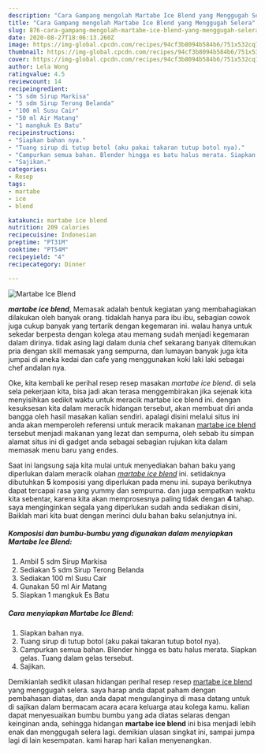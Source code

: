 ```yaml
---
description: "Cara Gampang mengolah Martabe Ice Blend yang Menggugah Selera"
title: "Cara Gampang mengolah Martabe Ice Blend yang Menggugah Selera"
slug: 876-cara-gampang-mengolah-martabe-ice-blend-yang-menggugah-selera
date: 2020-08-27T18:06:13.260Z
image: https://img-global.cpcdn.com/recipes/94cf3b8094b584b6/751x532cq70/martabe-ice-blend-foto-resep-utama.jpg
thumbnail: https://img-global.cpcdn.com/recipes/94cf3b8094b584b6/751x532cq70/martabe-ice-blend-foto-resep-utama.jpg
cover: https://img-global.cpcdn.com/recipes/94cf3b8094b584b6/751x532cq70/martabe-ice-blend-foto-resep-utama.jpg
author: Lela Wong
ratingvalue: 4.5
reviewcount: 14
recipeingredient:
- "5 sdm Sirup Markisa"
- "5 sdm Sirup Terong Belanda"
- "100 ml Susu Cair"
- "50 ml Air Matang"
- "1 mangkuk Es Batu"
recipeinstructions:
- "Siapkan bahan nya."
- "Tuang sirup di tutup botol (aku pakai takaran tutup botol nya)."
- "Campurkan semua bahan. Blender hingga es batu halus merata. Siapkan gelas. Tuang dalam gelas tersebut."
- "Sajikan."
categories:
- Resep
tags:
- martabe
- ice
- blend

katakunci: martabe ice blend 
nutrition: 209 calories
recipecuisine: Indonesian
preptime: "PT31M"
cooktime: "PT54M"
recipeyield: "4"
recipecategory: Dinner

---
```



![Martabe Ice Blend](https://img-global.cpcdn.com/recipes/94cf3b8094b584b6/751x532cq70/martabe-ice-blend-foto-resep-utama.jpg)

<b><i>martabe ice blend</i></b>, Memasak adalah bentuk kegiatan yang membahagiakan dilakukan oleh banyak orang. tidaklah hanya para ibu ibu, sebagian cowok juga cukup banyak yang tertarik dengan kegemaran ini. walau hanya untuk sekedar berpesta dengan kolega atau memang sudah menjadi kegemaran dalam dirinya. tidak asing lagi dalam dunia chef sekarang banyak ditemukan pria dengan skill memasak yang sempurna, dan lumayan banyak juga kita jumpai di aneka kedai dan cafe yang menggunakan koki laki laki sebagai chef andalan nya.

Oke, kita kembali ke perihal resep resep masakan <i>martabe ice blend</i>. di sela sela pekerjaan kita, bisa jadi akan terasa menggembirakan jika sejenak kita menyisihkan sedikit waktu untuk meracik martabe ice blend ini. dengan kesuksesan kita dalam meracik hidangan tersebut, akan membuat diri anda bangga oleh hasil masakan kalian sendiri. apalagi disini melalui situs ini anda akan memperoleh referensi untuk meracik makanan <u>martabe ice blend</u> tersebut menjadi makanan yang lezat dan sempurna, oleh sebab itu simpan alamat situs ini di gadget anda sebagai sebagian rujukan kita dalam memasak menu baru yang endes.




Saat ini langsung saja kita mulai untuk menyediakan bahan baku yang diperlukan dalam meracik olahan <u><i>martabe ice blend</i></u> ini. setidaknya dibutuhkan <b>5</b> komposisi yang diperlukan pada menu ini. supaya berikutnya dapat tercapai rasa yang yummy dan sempurna. dan juga sempatkan waktu kita sebentar, karena kita akan memprosesnya paling tidak dengan <b>4</b> tahap. saya menginginkan segala yang diperlukan sudah anda sediakan disini, Baiklah mari kita buat dengan merinci dulu bahan baku selanjutnya ini.

<!--inarticleads1-->

##### Komposisi dan bumbu-bumbu yang digunakan dalam menyiapkan Martabe Ice Blend:

1. Ambil 5 sdm Sirup Markisa
1. Sediakan 5 sdm Sirup Terong Belanda
1. Sediakan 100 ml Susu Cair
1. Gunakan 50 ml Air Matang
1. Siapkan 1 mangkuk Es Batu




<!--inarticleads2-->

##### Cara menyiapkan Martabe Ice Blend:

1. Siapkan bahan nya.
1. Tuang sirup di tutup botol (aku pakai takaran tutup botol nya).
1. Campurkan semua bahan. Blender hingga es batu halus merata. Siapkan gelas. Tuang dalam gelas tersebut.
1. Sajikan.




Demikianlah sedikit ulasan hidangan perihal resep resep <u>martabe ice blend</u> yang menggugah selera. saya harap anda dapat paham dengan pembahasan diatas, dan anda dapat mengulanginya di masa datang untuk di sajikan dalam bermacam acara acara keluarga atau kolega kamu. kalian dapat menyesuaikan bumbu bumbu yang ada diatas selaras dengan keinginan anda, sehingga hidangan <b>martabe ice blend</b> ini bisa menjadi lebih enak dan menggugah selera lagi. demikian ulasan singkat ini, sampai jumpa lagi di lain kesempatan. kami harap hari kalian menyenangkan.
